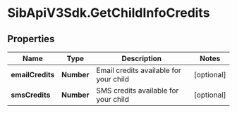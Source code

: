 # SibApiV3Sdk.GetChildInfoCredits

## Properties
Name | Type | Description | Notes
------------ | ------------- | ------------- | -------------
**emailCredits** | **Number** | Email credits available for your child | [optional] 
**smsCredits** | **Number** | SMS credits available for your child | [optional] 


